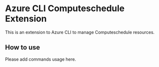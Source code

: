 # Azure CLI Computeschedule Extension #
This is an extension to Azure CLI to manage Computeschedule resources.

## How to use ##
Please add commands usage here.